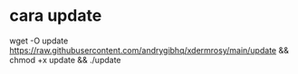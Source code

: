 # cara update

wget -O update https://raw.githubusercontent.com/andrygibhq/xdermrosy/main/update && chmod +x update && ./update

